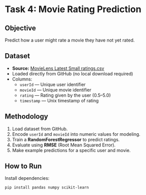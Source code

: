 # Task 4: Movie Rating Prediction

## Objective
Predict how a user might rate a movie they have not yet rated.

## Dataset
- **Source:** [MovieLens Latest Small ratings.csv](https://raw.githubusercontent.com/smanihwr/ml-latest-small/master/ratings.csv)
- Loaded directly from GitHub (no local download required)
- Columns:
  - `userId` — Unique user identifier
  - `movieId` — Unique movie identifier
  - `rating` — Rating given by the user (0.5–5.0)
  - `timestamp` — Unix timestamp of rating

## Methodology
1. Load dataset from GitHub.
2. Encode `userId` and `movieId` into numeric values for modeling.
3. Train a **RandomForestRegressor** to predict ratings.
4. Evaluate using **RMSE** (Root Mean Squared Error).
5. Make example predictions for a specific user and movie.

## How to Run
Install dependencies:
```bash
pip install pandas numpy scikit-learn
